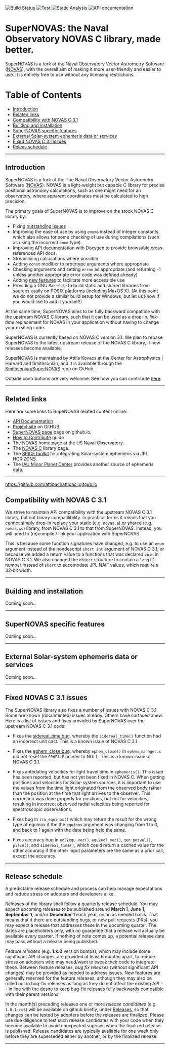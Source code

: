 ![Build Status](https://github.com/Smithsonian/SuperNOVAS/actions/workflows/build.yml/badge.svg)
![Test](https://github.com/Smithsonian/SuperNOVAS/actions/workflows/test.yml/badge.svg)
![Static Analysis](https://github.com/Smithsonian/SuperNOVAS/actions/workflows/test.yml/badge.svg)
![API documentation](https://github.com/Smithsonian/SuperNOVAS/actions/workflows/test.yml/badge.svg)


# SuperNOVAS: the Naval Observatory NOVAS C library, made better.

SuperNOVAS is a fork of the Naval Observatory Vector Astrometry Software 
([NOVAS](https://aa.usno.navy.mil/software/novas_info)), with the overall aim of making it more user-friendly and
easier to use. It is entirely free to use without any licensing restrictions. 


# Table of Contents

 - [Introduction](#introduction)
 - [Related links](#related-links)
 - [Compatibility with NOVAS C 3.1](#compatibility)
 - [Building and installation](#installation)
 - [SuperNOVAS specific features](#supernovas-features)
 - [External Solar-system ephemeris data or services](#solarsystem)
 - [Fixed NOVAS C 3.1 issues](#fixed-issues)
 - [Releas schedule](#release-schedule)


-----------------------------------------------------------------------------

<a name="introduction"></a>
## Introduction

SuperNOVAS is a fork of the The Naval Observatory Vector Astrometry Software 
([NOVAS](https://aa.usno.navy.mil/software/novas_info)). NOVAS is a light-weight but capable C library for precise 
positional astronomy calculations, such as one might need for an observatory, where apparent coordinates must be 
calculated to high precision. 

The primary goals of SuperNOVAS is to improve on the stock NOVAS C library by:

 - Fixing [outstanding issues](#fixed-issues)
 - Improving the ease of use by using `enum`s instead of integer constants, which also allows for some checking
   of use during compilations (such as using the incorrect `enum` type).
 - Improving [API documentation](https://smithsonian.github.io/supernovas.github.io/apidoc/html/) with 
   [Doxygen](https://www.doxygen.nl/) to provide browsable cross-referenced API docs. 
 - Streamlining calculations where possible
 - Adding `const` modifier to prototype arguments where appropriate
 - Checking arguments and setting `errno` as appropriate (and returning -1 unless another appropriate error code was 
   defined already) 
 - Adding [new features](#supernovas-features) to facilitate more accessible use
 - Providing a GNU `Makefile` to build static and shared libraries from sources easily on POSIX platforms
   (including MaxOS X). (At this point we do not provide a similar build setup for Windows, but let us know if
   you would like to add it yourself!)
 
At the same time, SuperNOVAS aims to be fully backward compatible with the upstream NOVAS C library, such that it can 
be used as a drop-in, _link-time_ replacement for NOVAS in your application without having to change your exsiting 
code.
 
SuperNOVAS is currently based on NOVAS C version 3.1. We plan to rebase SuperNOVAS to the latest upstream release of 
the NOVAS C library, if new releases become available.
 
SuperNOVAS is maintained by Attila Kovacs at the Center for Astrophysics \| Harvard and Smithsonian, and it is 
available through the [Smithsonian/SuperNOVAS](https://github.com/Smithsonian/SuperNOVAS) repo on GitHub.

Outside contributions are very welcome. See how you can contribute 
[here](https://github.com/Smithsonian/SuperNOVAS/CONTRIBUTING.md).


-----------------------------------------------------------------------------

<a name="related-links"></a>
## Related links

Here are some links to SupeNOVAS related content online:

 - [API Documentation](https://smithsonian.github.io/supernovas.github.io/apidoc/html/)
 - [Project site](https://github.com/Smithsonian/SuperNOVAS/) on GitHUB. 
 - [SuperNOVAS page](https://smithsonian.github.io/supernovas.github.io) page on github.io. 
 - [How to Contribute](https://github.com/Smithsonian/SuperNOVAS/CONTRIBUTING.md) guide
 - The [NOVAS](https://aa.usno.navy.mil/software/novas_info) home page at the US Naval Observatory.
 - The [NOVAS C](https://aa.usno.navy.mil/software/novasc_intro) library page. 
 - The [SPICE toolkit](https://naif.jpl.nasa.gov/naif/toolkit.html) for integrating Solar-system ephemeris
   via JPL HORIZONS.
 - The [IAU Minor Planet Center](https://www.minorplanetcenter.net/iau/mpc.html) provides another source
   of ephemeris data.

-----------------------------------------------------------------------------
https://github.com/attipaci/attipaci.gitgub.io
<a name="compatibility"></a>
## Compatibility with NOVAS C 3.1

We strive to maintain API compatibility with the upstream NOVAS C 3.1 library, but not binary compatilibility. In 
practical terms it means that you cannot simply drop-in replace your static (e.g. `novas.a`) or shared (e.g. 
`novas.so`) library, from NOVAS C 3.1 to that from SuperNOVAS. Instead, you will need to (re)compile / link your 
application with SuperNOVAS. 

This is because some function signatures have changed, e.g. to use an `enum` argument instead of the nondescript 
`short int` argument of NOVAS C 3.1, or because we added a return value to a functions that was declared `void` 
in NOVAS C 3.1. We also changed the `object` structure to contain a `long` ID number instead of  `short` to 
accomodate JPL NAIF values, which require a 32-bit width. 



-----------------------------------------------------------------------------

<a name="installation"></a>
## Building and installation

Coming soon...



-----------------------------------------------------------------------------

<a name="supernovas-features"></a>
## SuperNOVAS specific features

Coming soon...



-----------------------------------------------------------------------------

<a name="solarsystem"></a>
## External Solar-system ephemeris data or services

Coming soon...

-----------------------------------------------------------------------------

<a name="fixed-issues"></a>
## Fixed NOVAS C 3.1 issues

The SuperNOVAS library also fixes a number of issues with NOVAS C 3.1. Some are known (documented) issues already. 
Others have surfaced anew. Here is a list of issues and fixes provided by SuperNOVAS over the upstream NOVAS C 3.1
code:

 - Fixes the [sidereal_time bug](https://aa.usno.navy.mil/software/novas_faq), whereby the `sidereal_time()` 
   function had an incorrect unit cast. This is a known issue of NOVAS C 3.1.
   
 - Fixes the [ephem_close bug](https://aa.usno.navy.mil/software/novas_faq), whereby `ephem_close()` in 
   `ephem_manager.c` did not reset the `EPHFILE` pointer to NULL. This is a known issue of NOVAS C 3.1.
   
 - Fixes antedating velocities for light travel time in `ephemeris()`. This issue has been reported, but has not
   yet been fixed in NOVAS C. When getting positions and velocities for Solar-system sources, it is important
   to use the values from the time light originated from the observed body rather than the position at the time
   that light arrives to the observer. This correction was done properly for positions, but not for velocities,
   resulting in incorrect observed radial velocities being reported for spectroscopic observations. 
   
 - Fixes bug in `ira_equinox()` which may return the result for the wrong type of equinox if the the `equinox` 
   argument was changing from 1 to 0, and back to 1 again with the date being held the same.
   
 - Fixes accuracy bug in `ecl2equ_vec()`, `equ2ecl_vec()`, `geo_posvel()`, `place()`, and `sidereal_time()`, which 
   could return a cached value for the other accuracy if the other input parameters are the same as a prior call, 
   except the accuracy. 
   

-----------------------------------------------------------------------------

<a name="release-schedule"></a>
## Release schedule

A predictable release schedule and process can help manage expectations and reduce stress on adopters and developers 
alike.

Releases of the library shall follow a quarterly release schedule. You may expect upcoming releases 
to be published around __March 1__, __June 1__, __September 1__, and/or __December 1__ each year, on an as needed
basis. That means that if there are outstanding bugs, or new pull requests (PRs), you may expect a release that 
addresses these in the upcoming quarter. The dates are placeholders only, with no guarantee that a release will 
actually be available every quarter. If nothing of note comes up, a potential release date may pass without a release 
being published.

_Feature releases_ (e.g. __1.x.0__ version bumps), which may include some significant API changes, are provided at 
least 6 months apart, to reduce stress on adopters who may need/want to tweak their code to integrate these. Between 
feature releases, _bug fix releases_ (without significant API changes) may be provided as needed to address issues. 
New features are generally reserved for the feature releases, although they may also be rolled out in bug-fix releases 
as long as they do not affect the existing API -- in line with the desire to keep bug-fix releases fully backwards 
compatible with their parent versions.

In the month(s) preceding releases one or more _release candidates_ (e.g. `1.0.1-rc3`) will be available on github
briefly, under [Releases](https://github.com/Smithsonian/SuperNOVAS/releases), so that changes can be tested by 
adopters before the releases are finalized. Please use due diligence to test such release candidates with your code 
when they become available to avoid unexpected suprises when the finalized release is published. Release candidates 
are typically available for one week only before they are superseded either by another, or by the finalized release.


-----------------------------------------------------------------------------

